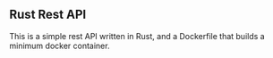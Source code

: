 ## Rust Rest API

This is  a simple rest API written in Rust, and a Dockerfile that builds a minimum docker container.

